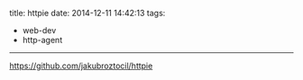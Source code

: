 title: httpie
date: 2014-12-11 14:42:13
tags:
- web-dev
- http-agent
---

https://github.com/jakubroztocil/httpie
